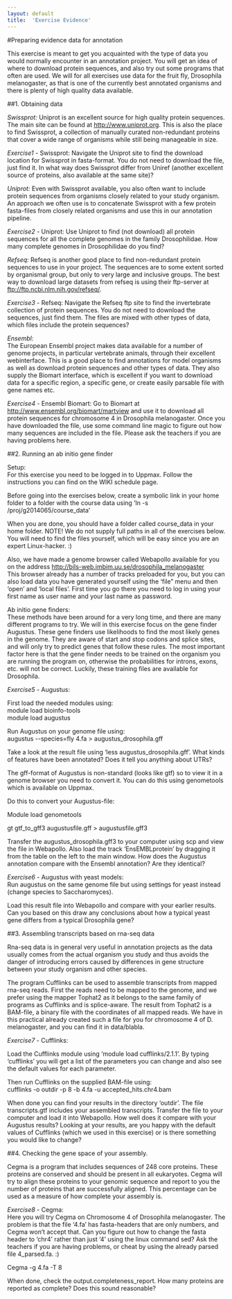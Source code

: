 ```yaml
---
layout: default
title:  'Exercise Evidence'
---
```


#Preparing evidence data for annotation

This exercise is meant to get you acquainted with the type of data you would normally encounter in an annotation project. You will get an idea of where to download protein sequences, and also try out some programs that often are used. We will for all exercises use data for the fruit fly, Drosophila melanogaster, as that is one of the currently best annotated organisms and there is plenty of high quality data available.

##1. Obtaining data

*Swissprot:* Uniprot is an excellent source for high quality protein sequences. The main site can be found at http://www.uniprot.org. This is also the place to find Swissprot, a collection of manually curated non-redundant proteins that cover a wide range of organisms while still being manageable in size.

_Exercise1_ - Swissprot: Navigate the Uniprot site to find the download location for Swissprot in fasta-format. You do not need to download the file, just find it. In what way does Swissprot differ from Uniref (another excellent source of proteins, also available at the same site)?

*Uniprot:* Even with Swissprot available, you also often want to include protein sequences from organisms closely related to your study organism. An approach we often use is to concatenate Swissprot with a few protein fasta-files from closely related organisms and use this in our annotation pipeline.

_Exercise2_ - Uniprot: Use Uniprot to find (not download) all protein sequences for all the complete genomes in the family Drosophilidae. How many complete genomes in Drosophilidae do you find?

*Refseq:* Refseq is another good place to find non-redundant protein sequences to use in your project. The sequences are to some extent sorted by organismal group, but only to very large and inclusive groups. The best way to download large datasets from refseq is using their ftp-server at ftp://ftp.ncbi.nlm.nih.gov/refseq/.

_Exercise3_ - Refseq: Navigate the Refseq ftp site to find the invertebrate collection of protein sequences. You do not need to download the sequences, just find them. The files are mixed with other types of data, which files include the protein sequences?

*Ensembl:*  
The European Ensembl project makes data available for a number of genome projects, in particular vertebrate animals, through their excellent webinterface. This is a good place to find annotations for model organisms as well as download protein sequences and other types of data. They also supply the Biomart interface, which is excellent if you want to download data for a specific region, a specific gene, or create easily parsable file with gene names etc.

_Exercise4_ - Ensembl Biomart: Go to Biomart at http://www.ensembl.org/biomart/martview and use it to download all protein sequences for chromosome 4 in Drosophila melanogaster. Once you have downloaded the file, use some command line magic to figure out how many sequences are included in the file. Please ask the teachers if you are having problems here.

##2. Running an ab initio gene finder

Setup:  
For this exercise you need to be logged in to Uppmax. Follow the instructions you can find on the WIKI schedule page.

Before going into the exercises below, create a symbolic link in your home folder to a folder with the course data using ‘ln -s /proj/g2014065/course_data’

When you are done, you should have a folder called course_data in your home folder. NOTE! We do not supply full paths in all of the exercises below. You will need to find the files yourself, which will be easy since you are an expert Linux-hacker. :)

Also, we have made a genome browser called Webapollo available for you on the address http://bils-web.imbim.uu.se/drosophila_melanogaster  
This browser already has a number of tracks preloaded for you, but you can also load data you have generated yourself using the ‘file” menu and then ‘open’ and ‘local files’. First time you go there you need to log in using your first name as user name and your last name as password.

Ab initio gene finders:  
These methods have been around for a very long time, and there are many different programs to try. We will in this exercise focus on the gene finder Augustus. These gene finders use likelihoods to find the most likely genes in the genome. They are aware of start and stop codons and splice sites, and will only try to predict genes that follow these rules. The most important factor here is that the gene finder needs to be trained on the organism you are running the program on, otherwise the probabilities for introns, exons, etc. will not be correct. Luckily, these training files are available for Drosophila.

_Exercise5_ - Augustus:

First load the needed modules using:  
module load bioinfo-tools  
module load augustus

Run Augustus on your genome file using:  
augustus --species=fly 4.fa > augustus_drosophila.gff

Take a look at the result file using ‘less augustus_drosophila.gff’. What kinds of features have been annotated? Does it tell you anything about UTRs?

The gff-format of Augustus is non-standard (looks like gtf) so to view it in a genome browser you need to convert it. You can do this using genometools which is available on Uppmax.

Do this to convert your Augustus-file:

Module load genometools

gt gtf_to_gff3 augustusfile.gff > augustusfile.gff3

Transfer the augustus_drosophila.gff3 to your computer using scp and view the file in Webapollo. Also load the track ‘EnsEMBLprotein’ by dragging it from the table on the left to the main window. How does the Augustus annotation compare with the Ensembl annotation? Are they identical?

_Exercise6 -_ Augustus with yeast models:  
Run augustus on the same genome file but using settings for yeast instead (change species to Saccharomyces).

Load this result file into Webapollo and compare with your earlier results. Can you based on this draw any conclusions about how a typical yeast gene differs from a typical Drosophila gene?

##3. Assembling transcripts based on rna-seq data

Rna-seq data is in general very useful in annotation projects as the data usually comes from the actual organism you study and thus avoids the danger of introducing errors caused by differences in gene structure between your study organism and other species.

The program Cufflinks can be used to assemble transcripts from mapped rna-seq reads. First the reads need to be mapped to the genome, and we prefer using the mapper Tophat2 as it belongs to the same family of programs as Cufflinks and is splice-aware. The result from Tophat2 is a BAM-file, a binary file with the coordinates of all mapped reads. We have in this practical already created such a file for you for chromosome 4 of D. melanogaster, and you can find it in data/blabla.

_Exercise7_ - Cufflinks:

Load the Cufflinks module using ‘module load cufflinks/2.1.1’. By typing ‘cufflinks’ you will get a list of the parameters you can change and also see the default values for each parameter.

Then run Cufflinks on the supplied BAM-file using:  
cufflinks -o outdir -p 8 -b 4.fa -u accepted_hits.chr4.bam  

When done you can find your results in the directory ‘outdir’. The file transcripts.gtf includes your assembled transcripts. Transfer the file to your computer and load it into Webapollo. How well does it compare with your Augustus results? Looking at your results, are you happy with the default values of Cufflinks (which we used in this exercise) or is there something you would like to change?

##4. Checking the gene space of your assembly.

Cegma is a program that includes sequences of 248 core proteins. These proteins are conserved and should be present in all eukaryotes. Cegma will try to align these proteins to your genomic sequence and report to you the number of proteins that are successfully aligned. This percentage can be used as a measure of how complete your assembly is.

_Exercise8_ - Cegma:  
Here you will try Cegma on Chromosome 4 of Drosophila melanogaster. The problem is that the file ‘4.fa’ has fasta-headers that are only numbers, and Cegma won’t accept that. Can you figure out how to change the fasta header to ‘chr4’ rather than just ‘4’ using the linux command sed? Ask the teachers if you are having problems, or cheat by using the already parsed file 4_parsed.fa. :)

Cegma -g 4.fa -T 8

When done, check the output.completeness_report. How many proteins are reported as complete? Does this sound reasonable?

